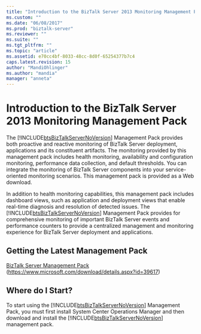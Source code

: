 ```yaml
---
title: "Introduction to the BizTalk Server 2013 Monitoring Management Pack | Microsoft Docs"
ms.custom: ""
ms.date: "06/08/2017"
ms.prod: "biztalk-server"
ms.reviewer: ""
ms.suite: ""
ms.tgt_pltfrm: ""
ms.topic: "article"
ms.assetid: e70cc4bf-8033-48cc-8d0f-65254377b7c4
caps.latest.revision: 15
author: "MandiOhlinger"
ms.author: "mandia"
manager: "anneta"
---
```

# Introduction to the BizTalk Server 2013 Monitoring Management Pack
The [!INCLUDE[btsBizTalkServerNoVersion](../includes/btsbiztalkservernoversion-md.md)] Management Pack provides both proactive and reactive monitoring of BizTalk Server deployment, applications and its constituent artifacts. The monitoring provided by this management pack includes health monitoring, availability and configuration monitoring, performance data collection, and default thresholds. You can integrate the monitoring of BizTalk Server components into your service-oriented monitoring scenarios. This management pack is provided as a Web download.

 In addition to health monitoring capabilities, this management pack includes dashboard views, such as application and deployment views that enable real-time diagnosis and resolution of detected issues. The [!INCLUDE[btsBizTalkServerNoVersion](../includes/btsbiztalkservernoversion-md.md)] Management Pack provides for comprehensive monitoring of important BizTalk Server events and performance counters to provide a centralized management and monitoring experience for BizTalk Server deployment and applications.

## Getting the Latest Management Pack
 [BizTalk Server Management Pack](https://www.microsoft.com/download/details.aspx?id=39617) (https://www.microsoft.com/download/details.aspx?id=39617)

## Where do I Start?
 To start using the [!INCLUDE[btsBizTalkServerNoVersion](../includes/btsbiztalkservernoversion-md.md)] Management Pack, you must first install System Center Operations Manager and then download and install the [!INCLUDE[btsBizTalkServerNoVersion](../includes/btsbiztalkservernoversion-md.md)] management pack.